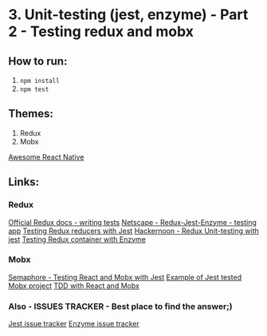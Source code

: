 # 3. Unit-testing (jest, enzyme) - Part 2 - Testing redux and mobx

## How to run:

1. `npm install`
2. `npm test`

## Themes:

1. Redux
1. Mobx

[Awesome React Native](https://github.com/jondot/awesome-react-native)
## Links:
### Redux
[Official Redux docs - writing tests](https://redux.js.org/recipes/writing-tests)
[Netscape - Redux-Jest-Enzyme - testing app](https://medium.com/netscape/testing-a-react-redux-app-using-jest-and-enzyme-b349324803a9)
[Testing Redux reducers with Jest](https://medium.com/@netxm/testing-redux-reducers-with-jest-6653abbfe3e1)
[Hackernoon - Redux Unit-testing with jest](https://hackernoon.com/redux-unit-testing-with-jest-f3a18f387f75)
[Testing Redux container with Enzyme](https://medium.com/@visualskyrim/test-your-redux-container-with-enzyme-a0e10c0574ec)
### Mobx
[Semaphore - Testing React and Mobx with Jest](https://semaphoreci.com/community/tutorials/how-to-test-react-and-mobx-with-jest?utm_content=buffer15b42&utm_medium=social&utm_source=twitter.com&utm_campaign=buffer)
[Example of Jest tested Mobx project](https://github.com/huashiyiqike/mobx-jest-test/tree/master/6-mobx-react)
[TDD with React and Mobx](http://engineering.pivotal.io/post/tdd-mobx/)
### Also - ISSUES TRACKER - Best place to find the answer;)
[Jest issue tracker](https://github.com/facebook/jest/issues?utf8=%E2%9C%93&q=)
[Enzyme issue tracker](https://github.com/airbnb/enzyme/issues?utf8=%E2%9C%93&q=)
